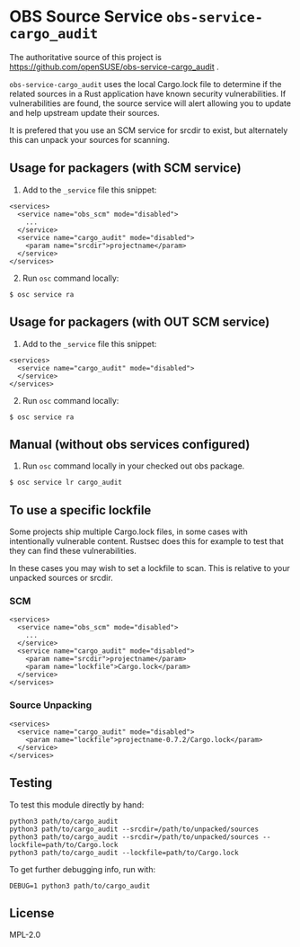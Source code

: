 # OBS Source Service `obs-service-cargo_audit`

The authoritative source of this project is https://github.com/openSUSE/obs-service-cargo_audit .

`obs-service-cargo_audit` uses the local Cargo.lock file to determine if the related sources in
a Rust application have known security vulnerabilities. If vulnerabilities are found, the source
service will alert allowing you to update and help upstream update their sources.

It is prefered that you use an SCM service for srcdir to exist, but alternately this can
unpack your sources for scanning.

## Usage for packagers (with SCM service)

1. Add to the `_service` file this snippet:

```
<services>
  <service name="obs_scm" mode="disabled">
    ...
  </service>
  <service name="cargo_audit" mode="disabled">
    <param name="srcdir">projectname</param>
  </service>
</services>
```

2. Run `osc` command locally:

```
$ osc service ra
```

## Usage for packagers (with OUT SCM service)

1. Add to the `_service` file this snippet:

```
<services>
  <service name="cargo_audit" mode="disabled">
  </service>
</services>
```

2. Run `osc` command locally:

```
$ osc service ra
```

## Manual (without obs services configured)

1. Run `osc` command locally in your checked out obs package.

```
$ osc service lr cargo_audit
```

## To use a specific lockfile

Some projects ship multiple Cargo.lock files, in some cases with intentionally vulnerable content.
Rustsec does this for example to test that they can find these vulnerabilities.

In these cases you may wish to set a lockfile to scan. This is relative to your unpacked sources
or srcdir.

### SCM

```
<services>
  <service name="obs_scm" mode="disabled">
    ...
  </service>
  <service name="cargo_audit" mode="disabled">
    <param name="srcdir">projectname</param>
    <param name="lockfile">Cargo.lock</param>
  </service>
</services>
```

### Source Unpacking

```
<services>
  <service name="cargo_audit" mode="disabled">
    <param name="lockfile">projectname-0.7.2/Cargo.lock</param>
  </service>
</services>
```

## Testing

To test this module directly by hand:

```
python3 path/to/cargo_audit
python3 path/to/cargo_audit --srcdir=/path/to/unpacked/sources
python3 path/to/cargo_audit --srcdir=/path/to/unpacked/sources --lockfile=path/to/Cargo.lock
python3 path/to/cargo_audit --lockfile=path/to/Cargo.lock
```

To get further debugging info, run with:

```
DEBUG=1 python3 path/to/cargo_audit
```

## License

MPL-2.0

